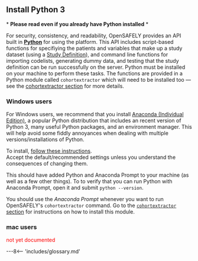 ## Install Python 3

\* **Please read even if you already have Python installed** \*

For security, consistency, and readability, OpenSAFELY provides an API built in [**Python**](https://www.python.org/) for using the platform. 
This API includes script-based functions for specifiying the patients and variables that make up a study dataset (using a [Study Definition](study-def.md)),
and command line functions for importing codelists, generating dummy data, and testing that the study definition can be run successfully on the server. 
Python must be installed on your machine to perform these tasks. 
The functions are provided in a Python module called `cohortextractor` which will need to be installed too &mdash; see the [cohortextractor section](cohortextractor.md) for more details.

<!--Strictly speaking, it is possible to test and run your study definition without a local installation of Python because this happens automatically every time a commit is pushed to GitHub.
However, this is not a particularly efficient way of working and we recommend being able to run the scripts locally. -->

### Windows users
For Windows users, we recommend that you install [Anaconda (Individual Edition)](https://www.anaconda.com/products/individual), a popular Python distribution that includes an recent version of Python 3, many useful Python packages, and an environment manager. 
This will help avoid some fiddly annoyances when dealing with multiple versions/installations of Python.

<!--If you already have Python installed on your machine, you should still be able install Anaconda without any inteference. <font color='red'>(is this true?)</font> Alternatively, you're welcome to use any existing or fresh Python installation you want if you're happy to troubleshoot problems yourself. -->

To install, [follow these instructions](https://docs.anaconda.com/anaconda/install/).  
Accept the default/recommended settings unless you understand the consequences of changing them.

This should have added Python and Anaconda Prompt to your machine (as well as a few other things). 
To to verify that you can run Python with Anaconda Prompt, open it and submit `python --version`.

<!--If you installed a version of python earlier than `python 3.8` then you should submit `conda install -c anaconda python=3.8` to update your installation. It can take a while (up to an hour) as it needs to identify and resolve incompatible packages from the previous installation. -->

You should use the _Anaconda Prompt_ whenever you want to run OpenSAFELY's `cohortextractor` command. 
Go to the [`cohortextractor` section](cohortextractor.md) for instructions on how to install this module. 

### mac users

<font color='red'>not yet documented</font>


---8<-- 'includes/glossary.md'
